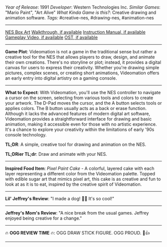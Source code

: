*Year of Release*: 1991
*Developer*: Western Technologies Inc.
*Similar Games*: "Mario Paint", "Art Alive"
*What Kinda Game is this?*: Creative drawing and animation software.
*Tags:* #creative-nes, #drawing-nes, #animation-nes

---
[NES Box Art](https://www.google.com/search?tbm=isch&q=NES+Box+Art+Videomation) 
[Walkthrough, if available](https://www.google.com/search?q=Walkthrough+NES+Videomation)
[Instruction Manual, if available](https://www.google.com/search?q=NES+Instruction+Manual+Videomation)
[Gameplay Video, if available](https://www.youtube.com/results?search_query=gameplay+NES+Videomation) 
[OST, if available](https://www.youtube.com/results?search_query=gameplay+NES+Videomation+OST)

- - -
**Game Plot**: Videomation is not a game in the traditional sense but rather a creative tool for the NES that allows players to draw, design, and animate their own creations. There's no storyline or plot; instead, it provides a digital canvas for users to express their creativity. Whether you're drawing simple pictures, complex scenes, or creating short animations, Videomation offers an early entry into digital artistry on a gaming console.

- - -
**What to Expect**: With Videomation, you'll use the NES controller to navigate a cursor on the screen, selecting from various tools and colors to create your artwork. The D-Pad moves the cursor, and the A button selects tools or applies colors. The B button usually acts as a back or erase function. Although it lacks the advanced features of modern digital art software, Videomation provides a straightforward interface for drawing and basic animation, making it accessible even for those with no artistic experience. It's a chance to explore your creativity within the limitations of early '90s console technology.

**TL;DR**: A simple, creative tool for drawing and animation on the NES.

**TL;DRier TL;dr**: Draw and animate with your NES.

---
**Inspired Food Item**: *Pixel Paint Cake* - A colorful, layered cake with each layer representing a different color from the Videomation palette. Topped with edible sugar art that mimics pixel art, this cake is as creative and fun to look at as it is to eat, inspired by the creative spirit of Videomation.

---
**Lil' Jeffrey's Review**: "I made a dog! 🐶🎨 It's so cool!"

---
**Jeffrey's Mom's Review**: "A nice break from the usual games. Jeffrey enjoyed being creative for a change."

---
🔥 **OGG REVIEW TIME** 🔥: OGG DRAW STICK FIGURE. OGG PROUD. 🎨👍

---